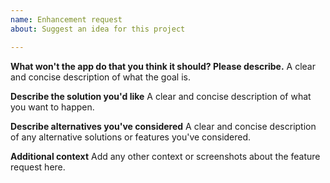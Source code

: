 ```yaml
---
name: Enhancement request
about: Suggest an idea for this project

---
```


**What won't the app do that you think it should? Please describe.**
A clear and concise description of what the goal is.

**Describe the solution you'd like**
A clear and concise description of what you want to happen.

**Describe alternatives you've considered**
A clear and concise description of any alternative solutions or features you've considered.

**Additional context**
Add any other context or screenshots about the feature request here.
